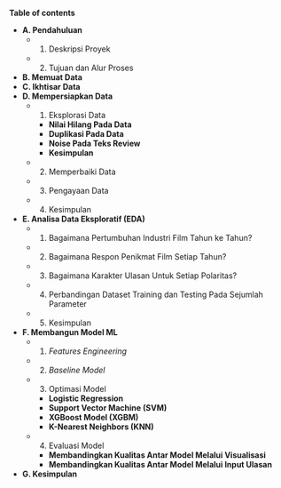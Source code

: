 **Table of contents**
- **A. Pendahuluan**   
  - 1) Deskripsi Proyek  
  - 2) Tujuan dan Alur Proses  
- **B. Memuat Data**
- **C. Ikhtisar Data**  
- **D. Mempersiapkan Data**  
  - 1) Eksplorasi Data   
    - **Nilai Hilang Pada Data**   
    - **Duplikasi Pada Data**   
    - **Noise Pada Teks Review**
    - **Kesimpulan** 
  - 2) Memperbaiki Data  
  - 3) Pengayaan Data 
  - 4) Kesimpulan  
- **E. Analisa Data Eksploratif (EDA)** 
  - 1) Bagaimana Pertumbuhan Industri Film Tahun ke Tahun? 
  - 2) Bagaimana Respon Penikmat Film Setiap Tahun?   
  - 3) Bagaimana Karakter Ulasan Untuk Setiap Polaritas? 
  - 4) Perbandingan Dataset Training dan Testing Pada Sejumlah Parameter 
  - 5) Kesimpulan  
- **F. Membangun Model ML**
  - 1) *Features Engineering*  
  - 2) *Baseline Model*  
  - 3) Optimasi Model 
    - **Logistic Regression**  
    - **Support Vector Machine (SVM)**   
    - **XGBoost Model (XGBM)** 
    - **K-Nearest Neighbors (KNN)** 
  - 4) Evaluasi Model  
    - **Membandingkan Kualitas Antar Model Melalui Visualisasi**  
    - **Membandingkan Kualitas Antar Model Melalui Input Ulasan**  
- **G. Kesimpulan** 


